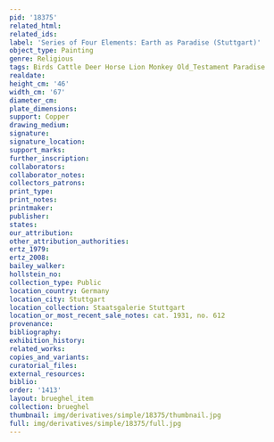 ```yaml
---
pid: '18375'
related_html: 
related_ids: 
label: 'Series of Four Elements: Earth as Paradise (Stuttgart)'
object_type: Painting
genre: Religious
tags: Birds Cattle Deer Horse Lion Monkey Old_Testament Paradise
realdate: 
height_cm: '46'
width_cm: '67'
diameter_cm: 
plate_dimensions: 
support: Copper
drawing_medium: 
signature: 
signature_location: 
support_marks: 
further_inscription: 
collaborators: 
collaborator_notes: 
collectors_patrons: 
print_type: 
print_notes: 
printmaker: 
publisher: 
states: 
our_attribution: 
other_attribution_authorities: 
ertz_1979: 
ertz_2008: 
bailey_walker: 
hollstein_no: 
collection_type: Public
location_country: Germany
location_city: Stuttgart
location_collection: Staatsgalerie Stuttgart
location_or_most_recent_sale_notes: cat. 1931, no. 612
provenance: 
bibliography: 
exhibition_history: 
related_works: 
copies_and_variants: 
curatorial_files: 
external_resources: 
biblio: 
order: '1413'
layout: brueghel_item
collection: brueghel
thumbnail: img/derivatives/simple/18375/thumbnail.jpg
full: img/derivatives/simple/18375/full.jpg
---
```

